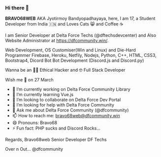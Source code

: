 ### Hi there 👋

<!--
**BRAVO68WEB/BRAVO68WEB** is a ✨ _special_ ✨ repository because its `README.md` (this file) appears on your GitHub profile.

Here are some ideas to get you started:
-->
**BRAVO68WEB** AKA Jyotirmoy Bandyopadhayaya, here, I am 17, a Student Developer from India 🇮🇳 and Loves Cats 😸 and Coffee ☕

I am Senior Developer at Delta Force Techs (@dftechsdevcenter) and Also Website Administrator at https://dfcommunity.win/.

Web Development, OS Customiser(Win and Linux) and Die-Hard Programmer
Firebase, Heroku, Netfily, Nodejs, Python, C++, HTML, CSS3, Bootstrap4, Dicord Bot Bot Development (Discord.js and Discord.py)

Wanna be an 🕵️‍♂️ Ethical Hacker and 🤓 Full Stack Developer

Wish me 🎂 on 27 March

- 🔭 I’m currently working on Delta Force Community Library
- 🌱 I’m currently learning Vue.js
- 👯 I’m looking to collaborate on Delta Force Dev Portal
- 🤔 I’m looking for help with Delta Force Community
- 💬 Ask me about Delta Force Community (@dfcommunity)
- 📫 How to reach me: bravo68web@dfcommunity.win
- 😄 Pronouns: Bravo68
- ⚡ Fun fact: PHP sucks and Discord Rocks...

Regards,
Bravo68web
Senior Developer
DF Techs

Over n Out... 
 @dfcommunity

